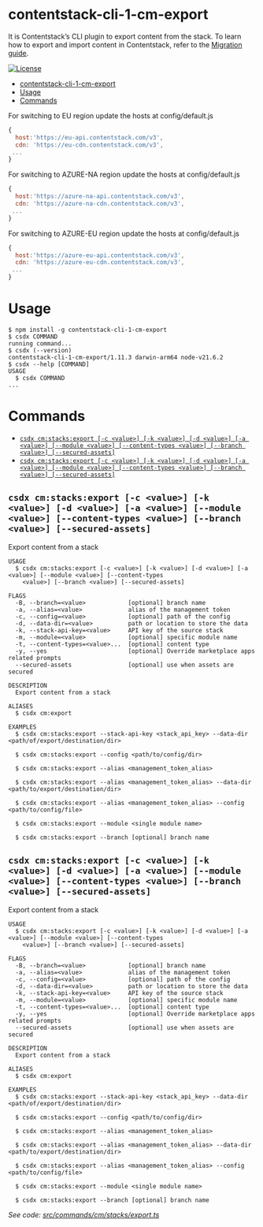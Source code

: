 # contentstack-cli-1-cm-export

It is Contentstack’s CLI plugin to export content from the stack. To learn how to export and import content in Contentstack, refer to the [Migration guide](https://www.contentstack.com/docs/developers/cli/migration/).

[![License](https://img.shields.io/npm/l/contentstack-cli-1)](https://github.com/contentstack/cli/blob/main/LICENSE)

<!-- toc -->
* [contentstack-cli-1-cm-export](#contentstackcli-cm-export)
* [Usage](#usage)
* [Commands](#commands)
<!-- tocstop -->

For switching to EU region update the hosts at config/default.js

```js
{
  host:'https://eu-api.contentstack.com/v3',
  cdn: 'https://eu-cdn.contentstack.com/v3',
 ...
}
```

For switching to AZURE-NA region update the hosts at config/default.js

```js
{
  host:'https://azure-na-api.contentstack.com/v3',
  cdn: 'https://azure-na-cdn.contentstack.com/v3',
 ...
}
```

For switching to AZURE-EU region update the hosts at config/default.js

```js
{
  host:'https://azure-eu-api.contentstack.com/v3',
  cdn: 'https://azure-eu-cdn.contentstack.com/v3',
 ...
}
```

# Usage

<!-- usage -->
```sh-session
$ npm install -g contentstack-cli-1-cm-export
$ csdx COMMAND
running command...
$ csdx (--version)
contentstack-cli-1-cm-export/1.11.3 darwin-arm64 node-v21.6.2
$ csdx --help [COMMAND]
USAGE
  $ csdx COMMAND
...
```
<!-- usagestop -->

# Commands

<!-- commands -->
* [`csdx cm:stacks:export [-c <value>] [-k <value>] [-d <value>] [-a <value>] [--module <value>] [--content-types <value>] [--branch <value>] [--secured-assets]`](#csdx-cmstacksexport--c-value--k-value--d-value--a-value---module-value---content-types-value---branch-value---secured-assets)
* [`csdx cm:stacks:export [-c <value>] [-k <value>] [-d <value>] [-a <value>] [--module <value>] [--content-types <value>] [--branch <value>] [--secured-assets]`](#csdx-cmstacksexport--c-value--k-value--d-value--a-value---module-value---content-types-value---branch-value---secured-assets-1)

## `csdx cm:stacks:export [-c <value>] [-k <value>] [-d <value>] [-a <value>] [--module <value>] [--content-types <value>] [--branch <value>] [--secured-assets]`

Export content from a stack

```
USAGE
  $ csdx cm:stacks:export [-c <value>] [-k <value>] [-d <value>] [-a <value>] [--module <value>] [--content-types
    <value>] [--branch <value>] [--secured-assets]

FLAGS
  -B, --branch=<value>            [optional] branch name
  -a, --alias=<value>             alias of the management token
  -c, --config=<value>            [optional] path of the config
  -d, --data-dir=<value>          path or location to store the data
  -k, --stack-api-key=<value>     API key of the source stack
  -m, --module=<value>            [optional] specific module name
  -t, --content-types=<value>...  [optional] content type
  -y, --yes                       [optional] Override marketplace apps related prompts
  --secured-assets                [optional] use when assets are secured

DESCRIPTION
  Export content from a stack

ALIASES
  $ csdx cm:export

EXAMPLES
  $ csdx cm:stacks:export --stack-api-key <stack_api_key> --data-dir <path/of/export/destination/dir>

  $ csdx cm:stacks:export --config <path/to/config/dir>

  $ csdx cm:stacks:export --alias <management_token_alias>

  $ csdx cm:stacks:export --alias <management_token_alias> --data-dir <path/to/export/destination/dir>

  $ csdx cm:stacks:export --alias <management_token_alias> --config <path/to/config/file>

  $ csdx cm:stacks:export --module <single module name>

  $ csdx cm:stacks:export --branch [optional] branch name
```

## `csdx cm:stacks:export [-c <value>] [-k <value>] [-d <value>] [-a <value>] [--module <value>] [--content-types <value>] [--branch <value>] [--secured-assets]`

Export content from a stack

```
USAGE
  $ csdx cm:stacks:export [-c <value>] [-k <value>] [-d <value>] [-a <value>] [--module <value>] [--content-types
    <value>] [--branch <value>] [--secured-assets]

FLAGS
  -B, --branch=<value>            [optional] branch name
  -a, --alias=<value>             alias of the management token
  -c, --config=<value>            [optional] path of the config
  -d, --data-dir=<value>          path or location to store the data
  -k, --stack-api-key=<value>     API key of the source stack
  -m, --module=<value>            [optional] specific module name
  -t, --content-types=<value>...  [optional] content type
  -y, --yes                       [optional] Override marketplace apps related prompts
  --secured-assets                [optional] use when assets are secured

DESCRIPTION
  Export content from a stack

ALIASES
  $ csdx cm:export

EXAMPLES
  $ csdx cm:stacks:export --stack-api-key <stack_api_key> --data-dir <path/of/export/destination/dir>

  $ csdx cm:stacks:export --config <path/to/config/dir>

  $ csdx cm:stacks:export --alias <management_token_alias>

  $ csdx cm:stacks:export --alias <management_token_alias> --data-dir <path/to/export/destination/dir>

  $ csdx cm:stacks:export --alias <management_token_alias> --config <path/to/config/file>

  $ csdx cm:stacks:export --module <single module name>

  $ csdx cm:stacks:export --branch [optional] branch name
```

_See code: [src/commands/cm/stacks/export.ts](https://github.com/contentstack/cli/blob/main/packages/contentstack-export/src/commands/cm/stacks/export.ts)_
<!-- commandsstop -->
